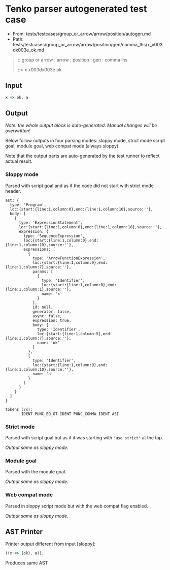 # Tenko parser autogenerated test case

- From: tests/testcases/group_or_arrow/arrow/position/autogen.md
- Path: tests/testcases/group_or_arrow/arrow/position/gen/comma_lhs/x_x003dx003e_ok.md

> :: group or arrow : arrow : position : gen : comma lhs
>
> ::> x x003dx003e ok

## Input


`````js
x => ok, a
`````

## Output

_Note: the whole output block is auto-generated. Manual changes will be overwritten!_

Below follow outputs in four parsing modes: sloppy mode, strict mode script goal, module goal, web compat mode (always sloppy).

Note that the output parts are auto-generated by the test runner to reflect actual result.

### Sloppy mode

Parsed with script goal and as if the code did not start with strict mode header.

`````
ast: {
  type: 'Program',
  loc:{start:{line:1,column:0},end:{line:1,column:10},source:''},
  body: [
    {
      type: 'ExpressionStatement',
      loc:{start:{line:1,column:0},end:{line:1,column:10},source:''},
      expression: {
        type: 'SequenceExpression',
        loc:{start:{line:1,column:0},end:{line:1,column:10},source:''},
        expressions: [
          {
            type: 'ArrowFunctionExpression',
            loc:{start:{line:1,column:0},end:{line:1,column:7},source:''},
            params: [
              {
                type: 'Identifier',
                loc:{start:{line:1,column:0},end:{line:1,column:1},source:''},
                name: 'x'
              }
            ],
            id: null,
            generator: false,
            async: false,
            expression: true,
            body: {
              type: 'Identifier',
              loc:{start:{line:1,column:5},end:{line:1,column:7},source:''},
              name: 'ok'
            }
          },
          {
            type: 'Identifier',
            loc:{start:{line:1,column:9},end:{line:1,column:10},source:''},
            name: 'a'
          }
        ]
      }
    }
  ]
}

tokens (7x):
       IDENT PUNC_EQ_GT IDENT PUNC_COMMA IDENT ASI
`````

### Strict mode

Parsed with script goal but as if it was starting with `"use strict"` at the top.

_Output same as sloppy mode._

### Module goal

Parsed with the module goal.

_Output same as sloppy mode._

### Web compat mode

Parsed in sloppy script mode but with the web compat flag enabled.

_Output same as sloppy mode._

## AST Printer

Printer output different from input [sloppy]:

````js
((x => (ok), a));
````

Produces same AST
